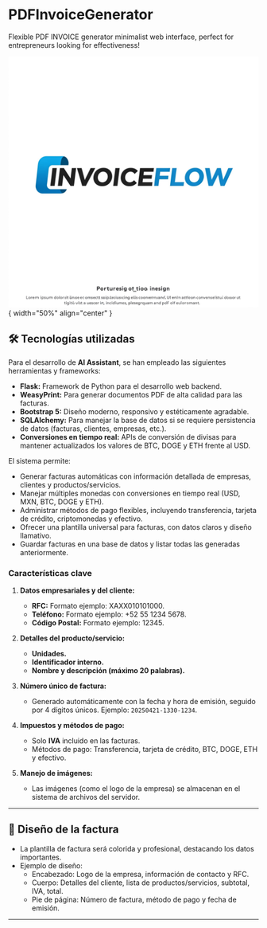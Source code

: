 # PDFInvoiceGenerator
Flexible PDF INVOICE generator minimalist web interface, perfect for entrepreneurs looking for effectiveness!

![Imagen de ejemplo](invoicePDFgeneratorimages/invoiceDefaultlogo.jpg){ width="50%" align="center" }

## 🛠️ **Tecnologías utilizadas**

Para el desarrollo de **AI Assistant**, se han empleado las siguientes herramientas y frameworks:

- **Flask:** Framework de Python para el desarrollo web backend.
- **WeasyPrint:** Para generar documentos PDF de alta calidad para las facturas.
- **Bootstrap 5:** Diseño moderno, responsivo y estéticamente agradable.
- **SQLAlchemy:** Para manejar la base de datos si se requiere persistencia de datos (facturas, clientes, empresas, etc.).
- **Conversiones en tiempo real:** APIs de conversión de divisas para mantener actualizados los valores de BTC, DOGE y ETH frente al USD.

El sistema permite:
- Generar facturas automáticas con información detallada de empresas, clientes y productos/servicios.
- Manejar múltiples monedas con conversiones en tiempo real (USD, MXN, BTC, DOGE y ETH).
- Administrar métodos de pago flexibles, incluyendo transferencia, tarjeta de crédito, criptomonedas y efectivo.
- Ofrecer una plantilla universal para facturas, con datos claros y diseño llamativo.
- Guardar facturas en una base de datos y listar todas las generadas anteriormente.

### **Características clave**
1. **Datos empresariales y del cliente:**
   - **RFC:** Formato ejemplo: XAXX010101000.
   - **Teléfono:** Formato ejemplo: +52 55 1234 5678.
   - **Código Postal:** Formato ejemplo: 12345.

2. **Detalles del producto/servicio:**
   - **Unidades.**
   - **Identificador interno.**
   - **Nombre y descripción (máximo 20 palabras).**

3. **Número único de factura:**
   - Generado automáticamente con la fecha y hora de emisión, seguido por 4 dígitos únicos. Ejemplo: `20250421-1330-1234`.

4. **Impuestos y métodos de pago:**
   - Solo **IVA** incluido en las facturas.
   - Métodos de pago: Transferencia, tarjeta de crédito, BTC, DOGE, ETH y efectivo.

5. **Manejo de imágenes:**
   - Las imágenes (como el logo de la empresa) se almacenan en el sistema de archivos del servidor.

---

## 🎨 **Diseño de la factura**
- La plantilla de factura será colorida y profesional, destacando los datos importantes.
- Ejemplo de diseño:
  - Encabezado: Logo de la empresa, información de contacto y RFC.
  - Cuerpo: Detalles del cliente, lista de productos/servicios, subtotal, IVA, total.
  - Pie de página: Número de factura, método de pago y fecha de emisión.

---
